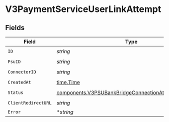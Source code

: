 # V3PaymentServiceUserLinkAttempt


## Fields

| Field                                                                                                                          | Type                                                                                                                           | Required                                                                                                                       | Description                                                                                                                    |
| ------------------------------------------------------------------------------------------------------------------------------ | ------------------------------------------------------------------------------------------------------------------------------ | ------------------------------------------------------------------------------------------------------------------------------ | ------------------------------------------------------------------------------------------------------------------------------ |
| `ID`                                                                                                                           | *string*                                                                                                                       | :heavy_check_mark:                                                                                                             | N/A                                                                                                                            |
| `PsuID`                                                                                                                        | *string*                                                                                                                       | :heavy_check_mark:                                                                                                             | N/A                                                                                                                            |
| `ConnectorID`                                                                                                                  | *string*                                                                                                                       | :heavy_check_mark:                                                                                                             | N/A                                                                                                                            |
| `CreatedAt`                                                                                                                    | [time.Time](https://pkg.go.dev/time#Time)                                                                                      | :heavy_check_mark:                                                                                                             | N/A                                                                                                                            |
| `Status`                                                                                                                       | [components.V3PSUBankBridgeConnectionAttemptStatusEnum](../../models/components/v3psubankbridgeconnectionattemptstatusenum.md) | :heavy_check_mark:                                                                                                             | N/A                                                                                                                            |
| `ClientRedirectURL`                                                                                                            | *string*                                                                                                                       | :heavy_check_mark:                                                                                                             | N/A                                                                                                                            |
| `Error`                                                                                                                        | **string*                                                                                                                      | :heavy_minus_sign:                                                                                                             | N/A                                                                                                                            |